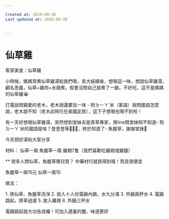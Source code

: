 ```yaml
---

Created at: 2019-09-30
Last updated at: 2019-09-30


---
```


# 仙草雞


客家美食：仙草雞

小時候，媽媽常煮仙草雞湯給我們喝，長大結婚後，想喝這一味，想說仙草雞湯，顧名思義，仙草+雞肉+水燉煮，假會沒問自己就煮了一鍋，不好吃，這不是媽媽的仙草雞😭

打電話問親愛的老木，老木說還要加一味 - 狗ㄉㄧㄚ˙米（客語）我問國語怎麼說，老木說不知（老木此時已在美國定居），這下子想喝也喝不到啦！

有一天好想喝仙草雞湯，突然想到堂妹夫是青草專家，用line問堂妹知不知道- 狗ㄉㄧㄚ˙米的國語是啥？登登登等🎉🎉🎉，終於知道了- 魚腥草，謝謝堂妹💋

今天把好湯和大家分享

材料：
仙草一兩
魚腥草一兩
雞翅7隻（我們喜歡吃雞翅或雞腿）

\*\*
很多人問仙草，魚腥草哪兒買？
中藥材行就買得到哦！而且很便宜

魚腥草一兩15元
仙草一兩10

做法：

1\. 將仙草、魚腥草洗淨
2\. 放入十人份電鍋內鍋，水九分滿
3\. 外鍋兩杯水
4\. 電鍋跳起，將草過濾
5\. 放入雞翅
6\. 外鍋三杯水

電鍋跳起就大功告成囉！可加入適量的鹽，味道更好

